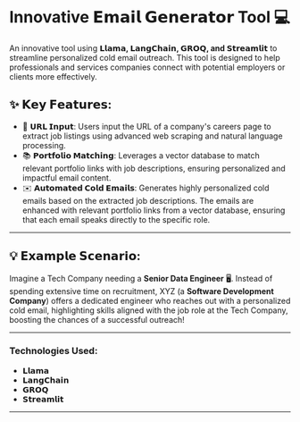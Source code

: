 # Innovative 𝗘𝗺𝗮𝗶𝗹 𝗚𝗲𝗻𝗲𝗿𝗮𝘁𝗼𝗿 Tool 💻

An innovative tool using **𝗟𝗹𝗮𝗺𝗮, 𝗟𝗮𝗻𝗴𝗖𝗵𝗮𝗶𝗻, 𝗚𝗥𝗢𝗤, and 𝗦𝘁𝗿𝗲𝗮𝗺𝗹𝗶𝘁** to streamline personalized cold email outreach. This tool is designed to help professionals and services companies connect with potential employers or clients more effectively.

## ✨ 𝗞𝗲𝘆 𝗙𝗲𝗮𝘁𝘂𝗿𝗲𝘀:

- 🔗 **𝗨𝗥𝗟 𝗜𝗻𝗽𝘂𝘁**: Users input the URL of a company's careers page to extract job listings using advanced web scraping and natural language processing.  
- 📚 **𝗣𝗼𝗿𝘁𝗳𝗼𝗹𝗶𝗼 𝗠𝗮𝘁𝗰𝗵𝗶𝗻𝗴**: Leverages a vector database to match relevant portfolio links with job descriptions, ensuring personalized and impactful email content.  
- ✉️ **𝗔𝘂𝘁𝗼𝗺𝗮𝘁𝗲𝗱 𝗖𝗼𝗹𝗱 𝗘𝗺𝗮𝗶𝗹𝘀**: Generates highly personalized cold emails based on the extracted job descriptions. The emails are enhanced with relevant portfolio links from a vector database, ensuring that each email speaks directly to the specific role.

---

## 💡 𝗘𝘅𝗮𝗺𝗽𝗹𝗲 𝗦𝗰𝗲𝗻𝗮𝗿𝗶𝗼: 
Imagine a Tech Company needing a **Senior Data Engineer** 🖥️. Instead of spending extensive time on recruitment, XYZ (a **Software Development Company**) offers a dedicated engineer who reaches out with a personalized cold email, highlighting skills aligned with the job role at the Tech Company, boosting the chances of a successful outreach!

---

### Technologies Used:
- **𝗟𝗹𝗮𝗺𝗮**
- **𝗟𝗮𝗻𝗴𝗖𝗵𝗮𝗶𝗻**
- **𝗚𝗥𝗢𝗤**
- **𝗦𝘁𝗿𝗲𝗮𝗺𝗹𝗶𝘁**

---
